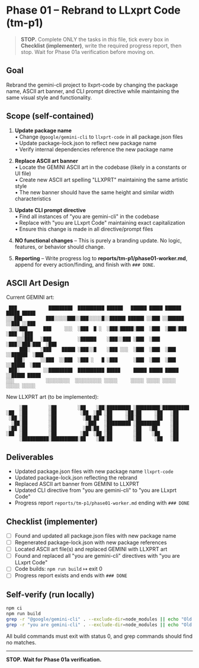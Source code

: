 # Phase 01 – Rebrand to LLxprt Code (tm-p1)

> **STOP.** Complete ONLY the tasks in _this_ file, tick every box in **Checklist (implementer)**, write the required progress report, then stop. Wait for Phase 01a verification before moving on.

## Goal

Rebrand the gemini-cli project to llxprt-code by changing the package name, ASCII art banner, and CLI prompt directive while maintaining the same visual style and functionality.

## Scope (self-contained)

1. **Update package name**  
   • Change `@google/gemini-cli` to `llxprt-code` in all package.json files  
   • Update package-lock.json to reflect new package name  
   • Verify internal dependencies reference the new package name

2. **Replace ASCII art banner**  
   • Locate the GEMINI ASCII art in the codebase (likely in a constants or UI file)  
   • Create new ASCII art spelling "LLXPRT" maintaining the same artistic style  
   • The new banner should have the same height and similar width characteristics

3. **Update CLI prompt directive**  
   • Find all instances of "you are gemini-cli" in the codebase  
   • Replace with "you are LLxprt Code" maintaining exact capitalization  
   • Ensure this change is made in all directive/prompt files

4. **NO functional changes** – This is purely a branding update. No logic, features, or behavior should change.

5. **Reporting** – Write progress log to **reports/tm-p1/phase01-worker.md**, append for every action/finding, and finish with `### DONE`.

## ASCII Art Design

Current GEMINI art:

```
 ███            █████████  ██████████ ██████   ██████ █████ ██████   █████ █████
░░░███         ███░░░░░███░░███░░░░░█░░██████ ██████ ░░███ ░░██████ ░░███ ░░███
  ░░░███      ███     ░░░  ░███  █ ░  ░███░█████░███  ░███  ░███░███ ░███  ░███
    ░░░███   ░███          ░██████    ░███░░███ ░███  ░███  ░███░░███░███  ░███
     ███░    ░███    █████ ░███░░█    ░███ ░░░  ░███  ░███  ░███ ░░██████  ░███
   ███░      ░░███  ░░███  ░███ ░   █ ░███      ░███  ░███  ░███  ░░█████  ░███
 ███░         ░░█████████  ██████████ █████     █████ █████ █████  ░░█████ █████
░░░            ░░░░░░░░░  ░░░░░░░░░░ ░░░░░     ░░░░░ ░░░░░ ░░░░░    ░░░░░ ░░░░░
```

New LLXPRT art (to be implemented):

```
     ░██        ░██        ░██    ░██░█████████ ░█████████░██████████
░██  ░██        ░██         ░██  ░██ ░██     ░██░██     ░██   ░██
 ░██ ░██        ░██          ░██░██  ░██     ░██░██     ░██   ░██
  ░██░██        ░██           ░███   ░█████████ ░█████████    ░██
 ░██ ░██        ░██          ░██░██  ░██        ░██   ░██     ░██
░██  ░██        ░██         ░██  ░██ ░██        ░██    ░██    ░██
     ░██████████░██████████░██    ░██░██        ░██     ░██   ░██
```

## Deliverables

- Updated package.json files with new package name `llxprt-code`
- Updated package-lock.json reflecting the rebrand
- Replaced ASCII art banner from GEMINI to LLXPRT
- Updated CLI directive from "you are gemini-cli" to "you are LLxprt Code"
- Progress report `reports/tm-p1/phase01-worker.md` ending with `### DONE`

## Checklist (implementer)

- [ ] Found and updated all package.json files with new package name
- [ ] Regenerated package-lock.json with new package references
- [ ] Located ASCII art file(s) and replaced GEMINI with LLXPRT art
- [ ] Found and replaced all "you are gemini-cli" directives with "you are LLxprt Code"
- [ ] Code builds: `npm run build` ↦ exit 0
- [ ] Progress report exists and ends with `### DONE`

## Self-verify (run locally)

```bash
npm ci
npm run build
grep -r "@google/gemini-cli" . --exclude-dir=node_modules || echo "Old package name removed"
grep -r "you are gemini-cli" . --exclude-dir=node_modules || echo "Old directive removed"
```

All build commands must exit with status 0, and grep commands should find no matches.

---

**STOP. Wait for Phase 01a verification.**
